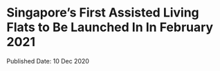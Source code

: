 <html>
    <meta http-equiv="Content-Type" content="text/html; charset=utf-8"/>
    <meta charset="utf-8"/>
    <title>Singapore’s First Assisted Living Flats to Be Launched In In February 2021</title>
    <body><h1>Singapore’s First Assisted Living Flats to Be Launched In In February 2021</h1>
    <p>Published Date: 10 Dec 2020</p> <p style="text-align: left;"><em><br><br></em></p></body>
</html>